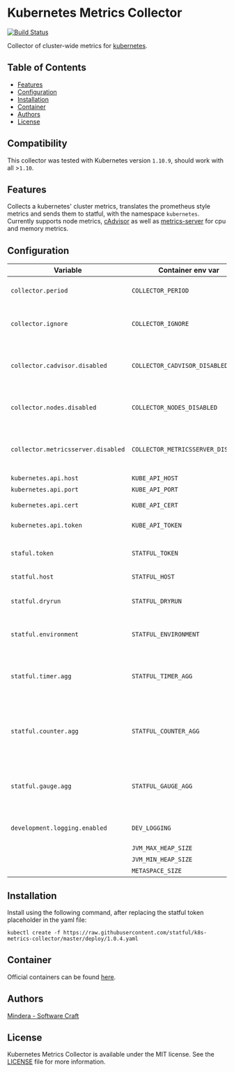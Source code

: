 Kubernetes Metrics Collector
==============

[![Build Status](https://travis-ci.org/statful/k8s-metrics-collector.svg?branch=master)](https://travis-ci.org/statful/k8s-metrics-collector)

Collector of cluster-wide metrics for [kubernetes](https://kubernetes.io/).

## Table of Contents

- [Features](#features)
- [Configuration](#configuration)
- [Installation](#installation)
- [Container](#container)
- [Authors](#authors)
- [License](#license)

## Compatibility

This collector was tested with Kubernetes version `1.10.9`, should work with all >`1.10`.

## Features

Collects a kubernetes' cluster metrics, translates the prometheus style metrics and sends them to statful, with the namespace `kubernetes`. Currently
supports node metrics, [cAdvisor](https://github.com/google/cadvisor) as well as [metrics-server](https://github.com/kubernetes-incubator/metrics-server) for cpu and memory metrics.

## Configuration

| Variable                           | Container env var                  | Description                                                | Default                                              |
| ---------------------------        | -------------------                | --------------------------------------------------------   | ---------------------------------------------------- |
| `collector.period`                 | `COLLECTOR_PERIOD`                 | Collection interval in milliseconds                        | 60000                                                |
| `collector.ignore`                 | `COLLECTOR_IGNORE`                 | Regex to ignore metrics with names it matches              | |                                                    |
| `collector.cadvisor.disabled`      | `COLLECTOR_CADVISOR_DISABLED`      | Option to disable the collection of cAdvisor metrics       | false                                                |
| `collector.nodes.disabled`         | `COLLECTOR_NODES_DISABLED`         | Option to disable the collection of node metrics           | false                                                |
| `collector.metricsserver.disabled` | `COLLECTOR_METRICSSERVER_DISABLED` | Option to disable the collection of metrics-server metrics | false                                                |
| `kubernetes.api.host`              | `KUBE_API_HOST`                    |                                                            | kubernetes.default.svc.cluster.local                 |
| `kubernetes.api.port`              | `KUBE_API_PORT`                    |                                                            | 443                                                  |
| `kubernetes.api.cert`              | `KUBE_API_CERT`                    | Only used for port 443                                     | /var/run/secrets/kubernetes.io/serviceaccount/ca.crt |
| `kubernetes.api.token`             | `KUBE_API_TOKEN`                   | Only used for port 443                                     | /var/run/secrets/kubernetes.io/serviceaccount/token  |
| `staful.token`                     | `STATFUL_TOKEN`                    | `required` Authentication token to send to Statful         |                                                      |
| `statful.host`                     | `STATFUL_HOST`                     |                                                            | api.statful.com                                      |
| `statful.dryrun`                   | `STATFUL_DRYRUN`                   | Debug log metrics when flushing the buffer                 | false                                                |
| `statful.environment`              | `STATFUL_ENVIRONMENT`              | Set environment tag                                        |                                                      |
| `statful.timer.agg`                | `STATFUL_TIMER_AGG`                | Comma separated list of aggregations for timer metrics     | AVG,P90,COUNT                                        |
| `statful.counter.agg`              | `STATFUL_COUNTER_AGG`              | Comma separated list of aggregations for counter metrics   | COUNT,SUM                                            |
| `statful.gauge.agg`                | `STATFUL_GAUGE_AGG`                | Comma separated list of aggregations for gauge metrics     | LAST,MAX,AVG                                         |
| `development.logging.enabled`      | `DEV_LOGGING`                      | Enables more extensive logging                             | false                                                |
|                                    | `JVM_MAX_HEAP_SIZE`                |                                                            | 256m                                                 |
|                                    | `JVM_MIN_HEAP_SIZE`                |                                                            | 128m                                                 |
|                                    | `METASPACE_SIZE`                   |                                                            | 64m                                                  |

## Installation

Install using the following command, after replacing the statful token placeholder in the yaml file:

```
kubectl create -f https://raw.githubusercontent.com/statful/k8s-metrics-collector/master/deploy/1.0.4.yaml
```

## Container

Official containers can be found [here](https://hub.docker.com/r/statful/k8s-metrics-collector/).

## Authors

[Mindera - Software Craft](https://github.com/Mindera)

## License

Kubernetes Metrics Collector is available under the MIT license. See the [LICENSE](https://raw.githubusercontent.com/statful/k8s-metrics-collector/master/LICENSE) file for more information.